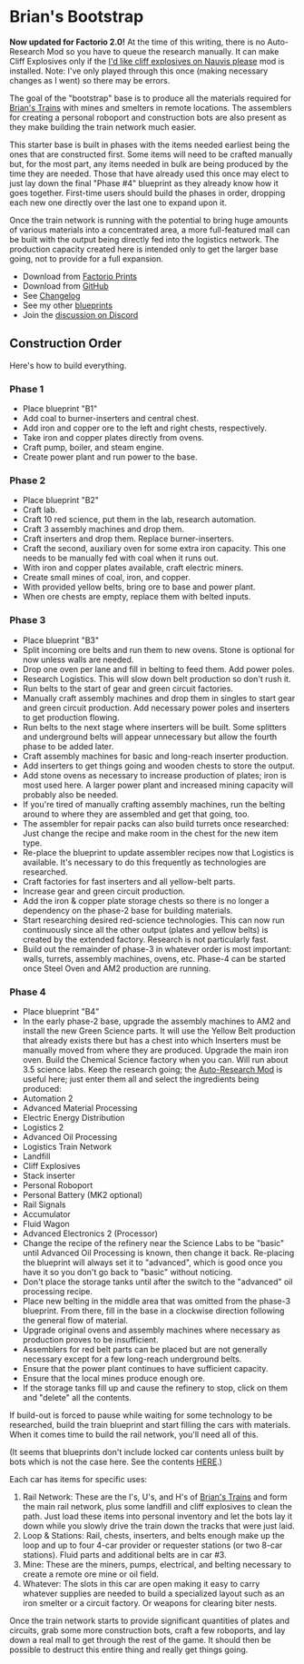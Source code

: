 # Brian's Bootstrap

**Now updated for Factorio 2.0!** At the time of this writing, there is no Auto-Research Mod so you have to queue the research manually. It can make Cliff Explosives only if the [I'd like cliff explosives on Nauvis please](https://mods.factorio.com/mod/id-like-cliff-explosives-on-nauvis-please) mod is installed. Note: I've only played through this once (making necessary changes as I went) so there may be errors.

The goal of the "bootstrap" base is to produce all the materials required for [Brian's Trains](https://factorioprints.com/view/-LaIPNgh8f16V8EwXXpW) with mines and smelters in remote locations. The assemblers for creating a personal roboport and construction bots are also present as they make building the train network much easier.

This starter base is built in phases with the items needed earliest being the ones that are constructed first. Some items will need to be crafted manually but, for the most part, any items needed in bulk are being produced by the time they are needed. Those that have already used this once may elect to just lay down the final "Phase #4" blueprint as they already know how it goes together. First-time users should build the phases in order, dropping each new one directly over the last one to expand upon it.

Once the train network is running with the potential to bring huge amounts of various materials into a concentrated area, a more full-featured mall can be built with the output being directly fed into the logistics network. The production capacity created here is intended only to get the larger base going, not to provide for a full expansion.

- Download from [Factorio Prints](https://factorioprints.com/user/RNRy11ePrQRDlqu6AwY4QDQi26l2)
- Download from [GitHub](https://github.com/bcwhite-code/brians-blueprints/releases)
- See [Changelog](./CHANGELOG.md)
- See my other [blueprints](https://github.com/bcwhite-code/brians-blueprints)
- Join the [discussion on Discord](https://discord.gg/hQnsXwpZ8A)

## Construction Order

Here's how to build everything.

### Phase 1

- Place blueprint "B1"
- Add coal to burner-inserters and central chest.
- Add iron and copper ore to the left and right chests, respectively.
- Take iron and copper plates directly from ovens.
- Craft pump, boiler, and steam engine.
- Create power plant and run power to the base.

### Phase 2

- Place blueprint "B2"
- Craft lab.
- Craft 10 red science, put them in the lab, research automation.
- Craft 3 assembly machines and drop them.
- Craft inserters and drop them. Replace burner-inserters.
- Craft the second, auxiliary oven for some extra iron capacity. This one needs to be manually fed with coal when it runs out.
- With iron and copper plates available, craft electric miners.
- Create small mines of coal, iron, and copper.
- With provided yellow belts, bring ore to base and power plant.
- When ore chests are empty, replace them with belted inputs.

### Phase 3

- Place blueprint "B3"
- Split incoming ore belts and run them to new ovens. Stone is optional for now unless walls are needed.
- Drop one oven per lane and fill in belting to feed them. Add power poles.
- Research Logistics. This will slow down belt production so don't rush it.
- Run belts to the start of gear and green circuit factories.
- Manually craft assembly machines and drop them in singles to start gear and green circuit production. Add necessary power poles and inserters to get production flowing.
- Run belts to the next stage where inserters will be built. Some splitters and underground belts will appear unnecessary but allow the fourth phase to be added later.
- Craft assembly machines for basic and long-reach inserter production.
- Add inserters to get things going and wooden chests to store the output.
- Add stone ovens as necessary to increase production of plates; iron is most used here. A larger power plant and increased mining capacity will probably also be needed.
- If you're tired of manually crafting assembly machines, run the belting around to where they are assembled and get that going, too.
- The assembler for repair packs can also build turrets once researched: Just change the recipe and make room in the chest for the new item type.
- Re-place the blueprint to update assembler recipes now that Logistics is available. It's necessary to do this frequently as technologies are researched.
- Craft factories for fast inserters and all yellow-belt parts.
- Increase gear and green circuit production.
- Add the iron & copper plate storage chests so there is no longer a dependency on the phase-2 base for building materials.
- Start researching desired red-science technologies. This can now run continuously since all the other output (plates and yellow belts) is created by the extended factory. Research is not particularly fast.
- Build out the remainder of phase-3 in whatever order is most important: walls, turrets, assembly machines, ovens, etc. Phase-4 can be started once Steel Oven and AM2 production are running.

### Phase 4

- Place blueprint "B4"
- In the early phase-2 base, upgrade the assembly machines to AM2 and install the new Green Science parts. It will use the Yellow Belt production that already exists there but has a chest into which Inserters must be manually moved from where they are produced. Upgrade the main iron oven. Build the Chemical Science factory when you can. Will run about 3.5 science labs. Keep the research going; the [Auto-Research Mod](https://mods.factorio.com/mods/canidae/auto-research) is useful here; just enter them all and select the ingredients being produced:
- Automation 2
- Advanced Material Processing
- Electric Energy Distribution
- Logistics 2
- Advanced Oil Processing
- Logistics Train Network
- Landfill
- Cliff Explosives
- Stack inserter
- Personal Roboport
- Personal Battery (MK2 optional)
- Rail Signals
- Accumulator
- Fluid Wagon
- Advanced Electronics 2 (Processor)
- Change the recipe of the refinery near the Science Labs to be "basic" until Advanced Oil Processing is known, then change it back. Re-placing the blueprint will always set it to "advanced", which is good once you have it so you don't go back to "basic" without noticing.
- Don't place the storage tanks until after the switch to the "advanced" oil processing recipe.
- Place new belting in the middle area that was omitted from the phase-3 blueprint. From there, fill in the base in a clockwise direction following the general flow of material.
- Upgrade original ovens and assembly machines where necessary as production proves to be insufficient.
- Assemblers for red belt parts can be placed but are not generally necessary except for a few long-reach underground belts.
- Ensure that the power plant continues to have sufficient capacity.
- Ensure that the local mines produce enough ore.
- If the storage tanks fill up and cause the refinery to stop, click on them and "delete" all the contents.

If build-out is forced to pause while waiting for some technology to be researched, build the train blueprint and start filling the cars with materials. When it comes time to build the rail network, you'll need all of this.

(It seems that blueprints don't include locked car contents unless built by bots which is not the case here. See the contents [HERE](https://drive.google.com/open?id=1DZEQcGXLN4N6sFbb4xJ1uPskAXNpK2Bf).)

Each car has items for specific uses:

1. Rail Network: These are the I's, U's, and H's of [Brian's Trains](https://factorioprints.com/view/-LaIPNgh8f16V8EwXXpW) and form the main rail network, plus some landfill and cliff explosives to clean the path. Just load these items into personal inventory and let the bots lay it down while you slowly drive the train down the tracks that were just laid.
2. Loop & Stations: Rail, chests, inserters, and belts enough make up the loop and up to four 4-car provider or requester stations (or two 8-car stations). Fluid parts and additional belts are in car #3.
3. Mine: These are the miners, pumps, electrical, and belting necessary to create a remote ore mine or oil field.
4. Whatever: The slots in this car are open making it easy to carry whatever supplies are needed to build a specialized layout such as an iron smelter or a circuit factory. Or weapons for clearing biter nests.

Once the train network starts to provide significant quantities of plates and circuits, grab some more construction bots, craft a few roboports, and lay down a real mall to get through the rest of the game. It should then be possible to destruct this entire thing and really get things going.
